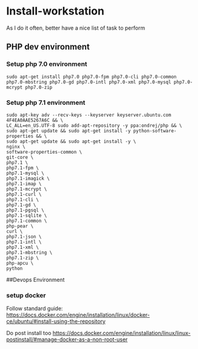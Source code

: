 # Install-workstation
As I do it often, better have a nice list of task to perform


## PHP dev environment

### Setup php 7.0 environment
    sudo apt-get install php7.0 php7.0-fpm php7.0-cli php7.0-common php7.0-mbstring php7.0-gd php7.0-intl php7.0-xml php7.0-mysql php7.0-mcrypt php7.0-zip

### Setup php 7.1 environment
    sudo apt-key adv --recv-keys --keyserver keyserver.ubuntu.com 4F4EA0AAE5267A6C && \
    LC_ALL=en_US.UTF-8 sudo add-apt-repository -y ppa:ondrej/php && \
    sudo apt-get update && sudo apt-get install -y python-software-properties && \
    sudo apt-get update && sudo apt-get install -y \
    nginx \
    software-properties-common \
    git-core \
    php7.1 \
    php7.1-fpm \
    php7.1-mysql \
    php7.1-imagick \
    php7.1-imap \
    php7.1-mcrypt \
    php7.1-curl \
    php7.1-cli \
    php7.1-gd \
    php7.1-pgsql \
    php7.1-sqlite \
    php7.1-common \
    php-pear \
    curl \
    php7.1-json \
    php7.1-intl \
    php7.1-xml \
    php7.1-mbstring \
    php7.1-zip \
    php-apcu \
    python

##Devops Environment
### setup docker

Follow standard guide:
https://docs.docker.com/engine/installation/linux/docker-ce/ubuntu/#install-using-the-repository

Do post install too
https://docs.docker.com/engine/installation/linux/linux-postinstall/#manage-docker-as-a-non-root-user


